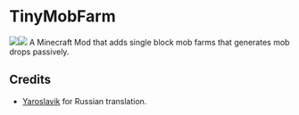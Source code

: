 # TinyMobFarm
[![](http://cf.way2muchnoise.eu/short_tiny-mob-farm.svg)](https://minecraft.curseforge.com/projects/tiny-mob-farm)[![](http://cf.way2muchnoise.eu/versions/tiny-mob-farm.svg)](https://minecraft.curseforge.com/projects/tiny-mob-farm)
A Minecraft Mod that adds single block mob farms that generates mob drops passively.

## Credits
- [Yaroslavik](https://github.com/yaroslav4167) for Russian translation.